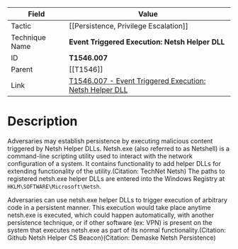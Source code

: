 
|Field|Value|
|---|---|
|Tactic|[[Persistence,  Privilege Escalation]]|
|Technique Name|**Event Triggered Execution: Netsh Helper DLL**|
|ID|**T1546.007**|
|Parent|[[T1546]]|
|Link|[T1546.007 - Event Triggered Execution: Netsh Helper DLL](https://attack.mitre.org/techniques/T1546/007)|

# Description

Adversaries may establish persistence by executing malicious content triggered by Netsh Helper DLLs. Netsh.exe (also referred to as Netshell) is a command-line scripting utility used to interact with the network configuration of a system. It contains functionality to add helper DLLs for extending functionality of the utility.(Citation: TechNet Netsh) The paths to registered netsh.exe helper DLLs are entered into the Windows Registry at <code>HKLM\SOFTWARE\Microsoft\Netsh</code>.

Adversaries can use netsh.exe helper DLLs to trigger execution of arbitrary code in a persistent manner. This execution would take place anytime netsh.exe is executed, which could happen automatically, with another persistence technique, or if other software (ex: VPN) is present on the system that executes netsh.exe as part of its normal functionality.(Citation: Github Netsh Helper CS Beacon)(Citation: Demaske Netsh Persistence)